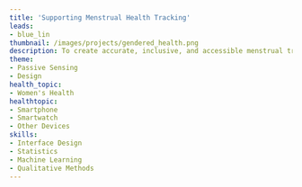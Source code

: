 ```yaml
---
title: 'Supporting Menstrual Health Tracking'
leads: 
- blue_lin
thumbnail: /images/projects/gendered_health.png
description: To create accurate, inclusive, and accessible menstrual trackers through passive physiological monitoring and user-centered design.
theme: 
- Passive Sensing
- Design
health_topic: 
- Women's Health
healthtopic:
- Smartphone
- Smartwatch
- Other Devices
skills:
- Interface Design
- Statistics
- Machine Learning
- Qualitative Methods
---
```

